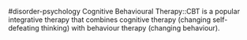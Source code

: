 #disorder-psychology 
Cognitive Behavioural Therapy::CBT is a popular integrative therapy that combines cognitive therapy (changing self-defeating thinking) with behaviour therapy (changing behaviour).